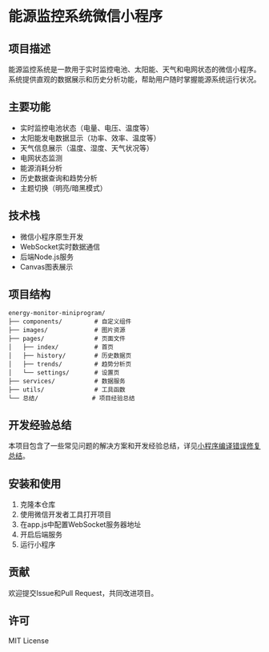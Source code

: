 # 能源监控系统微信小程序

## 项目描述
能源监控系统是一款用于实时监控电池、太阳能、天气和电网状态的微信小程序。
系统提供直观的数据展示和历史分析功能，帮助用户随时掌握能源系统运行状况。

## 主要功能
- 实时监控电池状态（电量、电压、温度等）
- 太阳能发电数据显示（功率、效率、温度等）
- 天气信息展示（温度、湿度、天气状况等）
- 电网状态监测
- 能源消耗分析
- 历史数据查询和趋势分析
- 主题切换（明亮/暗黑模式）

## 技术栈
- 微信小程序原生开发
- WebSocket实时数据通信
- 后端Node.js服务
- Canvas图表展示

## 项目结构
```
energy-monitor-miniprogram/
├── components/         # 自定义组件
├── images/             # 图片资源
├── pages/              # 页面文件
│   ├── index/          # 首页
│   ├── history/        # 历史数据页
│   ├── trends/         # 趋势分析页
│   └── settings/       # 设置页
├── services/           # 数据服务
├── utils/              # 工具函数
└── 总结/               # 项目经验总结
```

## 开发经验总结
本项目包含了一些常见问题的解决方案和开发经验总结，详见[小程序编译错误修复总结](energy-monitor-miniprogram/总结/小程序编译错误修复总结.md)。

## 安装和使用
1. 克隆本仓库
2. 使用微信开发者工具打开项目
3. 在app.js中配置WebSocket服务器地址
4. 开启后端服务
5. 运行小程序

## 贡献
欢迎提交Issue和Pull Request，共同改进项目。

## 许可
MIT License 